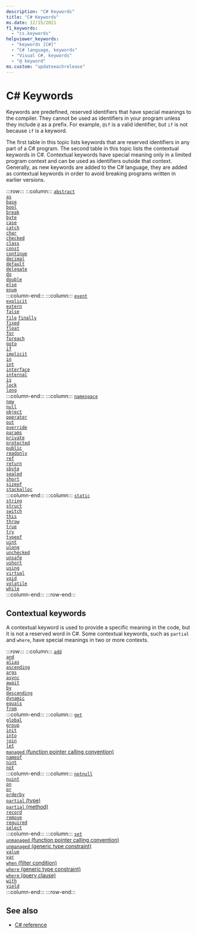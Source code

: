 ```yaml
---
description: "C# Keywords"
title: "C# Keywords"
ms.date: 12/15/2021
f1_keywords: 
  - "cs.keywords"
helpviewer_keywords:
  - "keywords [C#]"
  - "C# language, keywords"
  - "Visual C#, keywords"
  - "@ keyword"
ms.custom: "updateeachrelease"
---
```

# C# Keywords

Keywords are predefined, reserved identifiers that have special meanings to the compiler. They cannot be used as identifiers in your program unless they include `@` as a prefix. For example, `@if` is a valid identifier, but `if` is not because `if` is a keyword.

The first table in this topic lists keywords that are reserved identifiers in any part of a C# program. The second table in this topic lists the contextual keywords in C#. Contextual keywords have special meaning only in a limited program context and can be used as identifiers outside that context. Generally, as new keywords are added to the C# language, they are added as contextual keywords in order to avoid breaking programs written in earlier versions.

:::row:::
    :::column:::
        [`abstract`](abstract.md)  
        [`as`](../operators/type-testing-and-cast.md#as-operator)  
        [`base`](base.md)  
        [`bool`](../builtin-types/bool.md)  
        [`break`](../statements/jump-statements.md#the-break-statement)  
        [`byte`](../builtin-types/integral-numeric-types.md)  
        [`case`](../statements/selection-statements.md#the-switch-statement)  
        [`catch`](try-catch.md)  
        [`char`](../builtin-types/char.md)  
        [`checked`](../statements/checked-and-unchecked.md)  
        [`class`](class.md)  
        [`const`](const.md)  
        [`continue`](../statements/jump-statements.md#the-continue-statement)  
        [`decimal`](../builtin-types/floating-point-numeric-types.md)  
        [`default`](default.md)  
        [`delegate`](../builtin-types/reference-types.md)  
        [`do`](../statements/iteration-statements.md#the-do-statement)  
        [`double`](../builtin-types/floating-point-numeric-types.md)  
        [`else`](../statements/selection-statements.md#the-if-statement)  
        [`enum`](../builtin-types/enum.md)  
    :::column-end:::
    :::column:::
        [`event`](event.md)  
        [`explicit`](../operators/user-defined-conversion-operators.md)  
        [`extern`](extern.md)  
        [`false`](../builtin-types/bool.md)  
        [`file`](file.md)
        [`finally`](try-finally.md)  
        [`fixed`](../statements/fixed.md)  
        [`float`](../builtin-types/floating-point-numeric-types.md)  
        [`for`](../statements/iteration-statements.md#the-for-statement)  
        [`foreach`](../statements/iteration-statements.md#the-foreach-statement)  
        [`goto`](../statements/jump-statements.md#the-goto-statement)  
        [`if`](../statements/selection-statements.md#the-if-statement)  
        [`implicit`](../operators/user-defined-conversion-operators.md)  
        [`in`](in.md)  
        [`int`](../builtin-types/integral-numeric-types.md)  
        [`interface`](interface.md)  
        [`internal`](internal.md)  
        [`is`](../operators/is.md)  
        [`lock`](../statements/lock.md)  
        [`long`](../builtin-types/integral-numeric-types.md)  
    :::column-end:::
    :::column:::
        [`namespace`](namespace.md)  
        [`new`](../operators/new-operator.md)  
        [`null`](null.md)  
        [`object`](../builtin-types/reference-types.md)  
        [`operator`](../operators/operator-overloading.md)  
        [`out`](out.md)  
        [`override`](override.md)  
        [`params`](params.md)  
        [`private`](private.md)  
        [`protected`](protected.md)  
        [`public`](public.md)  
        [`readonly`](readonly.md)  
        [`ref`](ref.md)  
        [`return`](../statements/jump-statements.md#the-return-statement)  
        [`sbyte`](../builtin-types/integral-numeric-types.md)  
        [`sealed`](sealed.md)  
        [`short`](../builtin-types/integral-numeric-types.md)  
        [`sizeof`](../operators/sizeof.md)  
        [`stackalloc`](../operators/stackalloc.md)  
    :::column-end:::
    :::column:::
        [`static`](static.md)  
        [`string`](../builtin-types/reference-types.md)  
        [`struct`](../builtin-types/struct.md)  
        [`switch`](../operators/switch-expression.md)  
        [`this`](this.md)  
        [`throw`](throw.md)  
        [`true`](../builtin-types/bool.md)  
        [`try`](try-catch.md)  
        [`typeof`](../operators/type-testing-and-cast.md#typeof-operator)  
        [`uint`](../builtin-types/integral-numeric-types.md)  
        [`ulong`](../builtin-types/integral-numeric-types.md)  
        [`unchecked`](../statements/checked-and-unchecked.md)  
        [`unsafe`](unsafe.md)  
        [`ushort`](../builtin-types/integral-numeric-types.md)  
        [`using`](using.md)  
        [`virtual`](virtual.md)  
        [`void`](../builtin-types/void.md)  
        [`volatile`](volatile.md)  
        [`while`](../statements/iteration-statements.md#the-while-statement)  
    :::column-end:::
:::row-end:::

## Contextual keywords

A contextual keyword is used to provide a specific meaning in the code, but it is not a reserved word in C#. Some contextual keywords, such as `partial` and `where`, have special meanings in two or more contexts.

:::row:::
    :::column:::
        [`add`](add.md)  
        [`and`](../operators/patterns.md#logical-patterns)  
        [`alias`](extern-alias.md)  
        [`ascending`](ascending.md)  
        [`args`](../../fundamentals/program-structure/top-level-statements.md#args)  
        [`async`](async.md)  
        [`await`](../operators/await.md)  
        [`by`](by.md)  
        [`descending`](descending.md)  
        [`dynamic`](../builtin-types/reference-types.md)  
        [`equals`](equals.md)  
        [`from`](from-clause.md)  
    :::column-end:::
    :::column:::
        [`get`](get.md)  
        [`global`](../operators/namespace-alias-qualifier.md)  
        [`group`](group-clause.md)  
        [`init`](init.md)  
        [`into`](into.md)  
        [`join`](join-clause.md)  
        [`let`](let-clause.md)  
        [`managed` (function pointer calling convention)](../unsafe-code.md#function-pointers)  
        [`nameof`](../operators/nameof.md)  
        [`nint`](../builtin-types/integral-numeric-types.md)  
        [`not`](../operators/patterns.md#logical-patterns)  
    :::column-end:::
    :::column:::
        [`notnull`](../../programming-guide/generics/constraints-on-type-parameters.md#notnull-constraint)  
        [`nuint`](../builtin-types/integral-numeric-types.md)  
        [`on`](on.md)  
        [`or`](../operators/patterns.md#logical-patterns)  
        [`orderby`](orderby-clause.md)  
        [`partial` (type)](partial-type.md)  
        [`partial` (method)](partial-method.md)  
        [`record`](../../fundamentals/types/records.md)  
        [`remove`](remove.md)  
        [`required`](required.md)  
        [`select`](select-clause.md)  
    :::column-end:::
    :::column:::
        [`set`](set.md)  
        [`unmanaged` (function pointer calling convention)](../unsafe-code.md#function-pointers)  
        [`unmanaged` (generic type constraint)](../../programming-guide/generics/constraints-on-type-parameters.md#unmanaged-constraint)  
        [`value`](value.md)  
        [`var`](var.md)  
        [`when` (filter condition)](when.md)  
        [`where` (generic type constraint)](where-generic-type-constraint.md)  
        [`where` (query clause)](where-clause.md)  
        [`with`](../operators/with-expression.md)  
        [`yield`](yield.md)  
    :::column-end:::
:::row-end:::

## See also

- [C# reference](../index.md)
